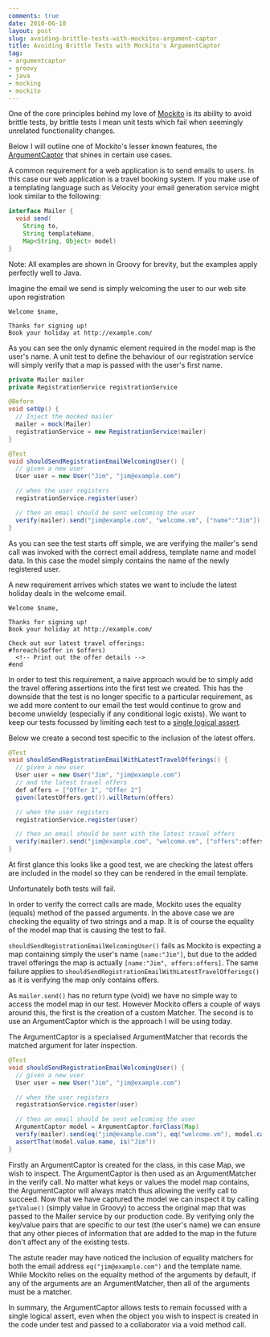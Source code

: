 ```yaml
---
comments: true
date: 2010-06-10
layout: post
slug: avoiding-brittle-tests-with-mockitos-argument-captor
title: Avoiding Brittle Tests with Mockito's ArgumentCaptor
tag:
- argumentcaptor
- groovy
- java
- mocking
- mockito
---
```


One of the core principles behind my love of [Mockito](http://mockito.org) is its ability to avoid brittle tests, by brittle tests I mean unit tests which fail when seemingly unrelated functionality changes.

Below I will outline one of Mockito's lesser known features, the [ArgumentCaptor](http://mockito.googlecode.com/svn/branches/1.8.3/javadoc/org/mockito/ArgumentCaptor.html) that shines in certain use cases.

A common requirement for a web application is to send emails to users. In this case our web application is a travel booking system.  If you make use of a templating language such as Velocity your email generation service might look similar to the following:

``` java
interface Mailer {
  void send(
    String to,
    String templateName,
    Map<String, Object> model)
}
```

Note: All examples are shown in Groovy for brevity, but the examples apply perfectly well to Java.

Imagine the email we send is simply welcoming the user to our web site upon registration

``` plain
Welcome $name,

Thanks for signing up!
Book your holiday at http://example.com/
```

As you can see the only dynamic element required in the model map is the user's name.  A unit test to define the behaviour of our registration service will simply verify that a map is passed with the user's first name.

``` java
private Mailer mailer
private RegistrationService registrationService

@Before
void setUp() {
  // Inject the mocked mailer
  mailer = mock(Mailer)
  registrationService = new RegistrationService(mailer)
}

@Test
void shouldSendRegistrationEmailWelcomingUser() {
  // given a new user
  User user = new User("Jim", "jim@example.com")

  // when the user registers
  registrationService.register(user)

  // then an email should be sent welcoming the user
  verify(mailer).send("jim@example.com", "welcome.vm", ["name":"Jim"])
}
```

As you can see the test starts off simple, we are verifying the mailer's send call was invoked with the correct email address, template name and model data.  In this case the model simply contains the name of the newly registered user.

A new requirement arrives which states we want to include the latest holiday deals in the welcome email.

``` plain
Welcome $name,

Thanks for signing up!
Book your holiday at http://example.com/

Check out our latest travel offerings:
#foreach($offer in $offers)
  <!-- Print out the offer details --> 
#end
```

In order to test this requirement, a naive approach would be to simply add the travel offering assertions into the first test we created.  This has the downside that the test is no longer specific to a particular requirement, as we add more content to our email the test would continue to grow and become unwieldy (especially if any conditional logic exists).  We want to keep our tests focussed by limiting each test to a [single logical assert](http://laribee.com/one-logical-assertion-per-test).

Below we create a second test specific to the inclusion of the latest offers.

``` java
@Test
void shouldSendRegistrationEmailWithLatestTravelOfferings() {
  // given a new user
  User user = new User("Jim", "jim@example.com")
  // and the latest travel offers
  def offers = ["Offer 1", "Offer 2"]
  given(latestOffers.get()).willReturn(offers)

  // when the user registers
  registrationService.register(user)

  // then an email should be sent with the latest travel offers
  verify(mailer).send("jim@example.com", "welcome.vm", ["offers":offers])
}
```

At first glance this looks like a good test, we are checking the latest offers are included in the model so they can be rendered in the email template.

Unfortunately both tests will fail.

In order to verify the correct calls are made, Mockito uses the equality (equals) method of the passed arguments.  In the above case we are checking the equality of two strings and a map.  It is of course the equality of the model map that is causing the test to fail.

`shouldSendRegistrationEmailWelcomingUser()` fails as Mockito is expecting a map containing simply the user's name `[name:"Jim"]`, but due to the added travel offerings the map is actually `[name:"Jim", offers:offers]`.  The same failure applies to `shouldSendRegistrationEmailWithLatestTravelOfferings()` as it is verifying the map only contains offers.

As `mailer.send()` has no return type (void) we have no simple way to access the model map in our test.  However Mockito offers a couple of ways around this, the first is the creation of a custom Matcher.  The second is to use an ArgumentCaptor which is the approach I will be using today.

The ArgumentCaptor is a specialised ArgumentMatcher that records the matched argument for later inspection. 

``` java
@Test
void shouldSendRegistrationEmailWelcomingUser() {
  // given a new user
  User user = new User("Jim", "jim@example.com")

  // when the user registers
  registrationService.register(user)

  // then an email should be sent welcoming the user
  ArgumentCaptor model = ArgumentCaptor.forClass(Map)
  verify(mailer).send(eq("jim@example.com"), eq("welcome.vm"), model.capture())
  assertThat(model.value.name, is("Jim"))
}
```

Firstly an ArgumentCaptor is created for the class, in this case Map, we wish to inspect.  The ArgumentCaptor is then used as an ArgumentMatcher in the verify call.  No matter what keys or values the model map contains, the ArgumentCaptor will always match thus allowing the verify call to succeed.  Now that we have captured the model we can inspect it by calling `getValue()` (simply value in Groovy) to access the original map that was passed to the Mailer service by our production code.  By verifying only the key/value pairs that are specific to our test (the user's name) we can ensure that any other pieces of information that are added to the map in the future don't affect any of the existing tests.

The astute reader may have noticed the inclusion of equality matchers for both the email address `eq("jim@example.com")` and the template name.  While Mockito relies on the equality method of the arguments by default, if any of the arguments are an ArgumentMatcher, then all of the arguments must be a matcher.

In summary, the ArgumentCaptor allows tests to remain focussed with a single logical assert, even when the object you wish to inspect is created in the code under test and passed to a collaborator via a void method call.
